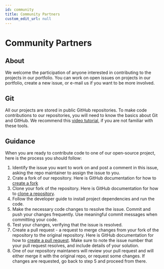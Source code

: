 ```yaml
---
id: community
title: Community Partners
custom_edit_url: null
---
```

# Community Partners

## About
We welcome the participation of anyone interested in contributing to the projects in our portfolio. You can work on open issues on projects in our portfolio, create a new issue, or e-mail us if you want to be more involved.

## Git
All our projects are stored in public GitHub repositories. To make code contributions to our repositories, you will need to know the basics about Git and GitHub. We recommend this <a href="https://youtu.be/RGOj5yH7evk">video tutorial</a>, if you are not familiar with these tools.
## Guidance
When you are ready to contribute code to one of our open-source project, here is the process you should follow:
1. Identify the issue you want to work on and post a comment in this issue, asking the repo maintainer to assign the issue to you.
2. Crate a fork of our repository. Here is GitHub documentation for how to <a href="https://docs.github.com/en/enterprise-cloud@latest/get-started/quickstart/fork-a-repo">create a fork</a>
3. Clone your fork of the repository. Here is GitHub documentation for how to <a href="https://docs.github.com/en/repositories/creating-and-managing-repositories/cloning-a-repository">clone a repository</a>.
4. Follow the developer guide to install project dependencies and run the code.
5. Make the necessary code changes to resolve the issue. Commit and push your changes frequently. Use meaningful commit messages when committing your code.
6. Test your changes, verifying that the issue is resolved.
7. Create a pull request - a request to merge changes from your fork of the repository to the original repository. Here is GitHub documentation for how to <a href="https://docs.github.com/en/pull-requests/collaborating-with-pull-requests/proposing-changes-to-your-work-with-pull-requests/creating-a-pull-request-from-a-fork">create a pull request</a>. Make sure to note the issue number that your pull request resolves, and include details of your solution.
8. One of our repository maintaners will review your pull request and will either merge it with the original repo, or request some changes. If changes are requested, go back to step 5 and proceed from there.
